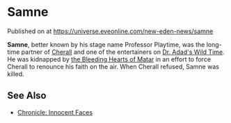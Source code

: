 # Samne
Published on  at https://universe.eveonline.com/new-eden-news/samne

**Samne**, better known by his stage name Professor Playtime, was the
long-time partner of [Cherall](1rzSTLqlstsXunsk1zG2mB) and one of the
entertainers on [Dr. Adad's Wild Time](6KzwIfSM44ZSJ2zYAQ7rWh).
He was kidnapped by [the Bleeding Hearts of Matar](6dnrAA9AjQYVqCIiXoHfr) in an effort to force
Cherall to renounce his faith on the air. When Cherall refused, Samne
was killed.

See Also
--------
-   [Chronicle: Innocent Faces](1NjDZWUlfdMXbzDsmgtg8F)
